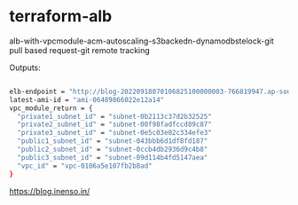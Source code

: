 
# terraform-alb
alb-with-vpcmodule-acm-autoscaling-s3backedn-dynamodbstelock-git pull based request-git remote tracking

Outputs:


```bash

elb-endpoint = "http://blog-20220918070106825100000003-766819947.ap-south-1.elb.amazonaws.com"
latest-ami-id = "ami-06489866022e12a14"
vpc_module_return = {
  "private1_subnet_id" = "subnet-0b2113c37d2b32525"
  "private2_subnet_id" = "subnet-00f98fadfccd89c87"
  "private3_subnet_id" = "subnet-0e5c03e02c334efe3"
  "public1_subnet_id" = "subnet-043bbb6d1df8fd187"
  "public2_subnet_id" = "subnet-0ccb4db2936d9c4b8"
  "public3_subnet_id" = "subnet-09d114b4fd5147aea"
  "vpc_id" = "vpc-0106a5e107fb2b8ad"
}

```
https://blog.inenso.in/
